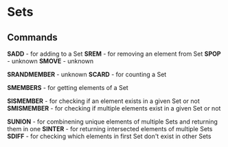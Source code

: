 # Sets

## Commands

**SADD** - for adding to a Set
**SREM** - for removing an element from Set
**SPOP** - unknown
**SMOVE** - unknown

**SRANDMEMBER** - unknown
**SCARD** - for counting a Set

**SMEMBERS** - for getting elements of a Set

**SISMEMBER** - for checking if an element exists in a given Set or not
**SMISMEMBER** - for checking if multiple elements exist in a given Set or not

**SUNION** - for combinening unique elements of multiple Sets and returning them in one
**SINTER** - for returning intersected elements of multiple Sets
**SDIFF** - for checking which elements in first Set don't exist in other Sets
